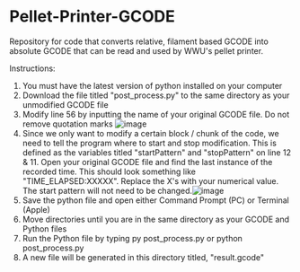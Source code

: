 # Pellet-Printer-GCODE
Repository for code that converts relative, filament based GCODE into absolute GCODE that can be read and used by WWU's pellet printer.

Instructions:
1) You must have the latest version of python installed on your computer
2) Download the file titled "post_process.py" to the same directory as your unmodified GCODE file
3) Modify line 56 by inputting the name of your original GCODE file. Do not remove quotation marks ![image](https://user-images.githubusercontent.com/8853298/206346341-585b9993-ec6a-4805-93e6-fd41a49051d2.png)
4) Since we only want to modify a certain block / chunk of the code, we need to tell the program where to start and stop modification. This is defined as the variables titled "startPattern" and "stopPattern" on line 12 & 11. Open your original GCODE file and find the last instance of the recorded time. This should look something like "TIME_ELAPSED:XXXXX". Replace the X's with your numerical value. The start pattern will not need to be changed.![image](https://user-images.githubusercontent.com/8853298/206347077-ca4fc6ad-ab0f-4a6a-b721-ee838623a60f.png)
5) Save the python file and open either Command Prompt (PC) or Terminal (Apple)
6) Move directories until you are in the same directory as your GCODE and Python files
7) Run the Python file by typing py post_process.py or python post_process.py
8) A new file will be generated in this directory titled, "result.gcode"
